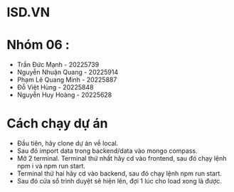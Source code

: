 # ISD.VN
# Nhóm 06 : 
- Trần Đức Mạnh - 20225739
- Nguyễn Nhuận Quang - 20225914
- Phạm Lê Quang Minh - 20225887
- Đỗ Việt Hùng - 20225848
- Nguyễn Huy Hoàng - 20225628   

# Cách chạy dự án
- Đầu tiên, hãy clone dự án về local.
- Sau đó import data trong backend/data vào mongo compass.
- Mở 2 terminal. Terminal thứ nhất hãy cd vào frontend, sau đó chạy lệnh npm i và npm run start.
- Terminal thứ hai hãy cd vào backend, sau đó chạy lệnh npm run start.
- Sau đó cửa sổ trình duyệt sẽ hiện lên, đợi 1 lúc cho load xong là được.




